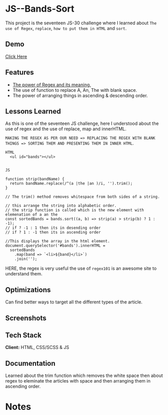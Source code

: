 # JS--Bands-Sort

This project is the seventeen JS-30 challenge where I learned about ```The use of Regex```, ```replace```, ```how to put them in HTML```  and ```sort```.


## Demo

[Click Here](https://skyz03.github.io/JS--CSS-Variables/)

## Features

- [The power of Regex and its meaning.](https://regex101.com/r/nVFnxR/1)
- The use of function to replace A, An, The with blank space.
- The power of arranging things in ascending & descending order.

## Lessons Learned

As this is one of the seventeen JS challenge, here I understood about the use of regex and the use of replace, map and innerHTML.

```MAKING THE REGEX AS PER OUR NEED => REPLACING THE REGEX WITH BLANK THINGS => SORTING THEM AND PRESENTING THEM IN INNER HTML```.

```
HTML 
  <ul id="bands"></ul>


JS

function strip(bandName) {
  return bandName.replace(/^(a |the |an )/i, '').trim();
}

// The trim() method removes whitespace from both sides of a string.

// this arrange the string into alphabetic order.
// the strip function is called which is the new element with elemenation of a an the
const sortedBands = bands.sort((a, b) => strip(a) > strip(b) ? 1 : -1);
// if ? -1 : 1 then its in desending order 
// if ? 1 : -1 then its in ascending order 

//This displays the array in the html element. 
document.querySelector('#bands').innerHTML =
  sortedBands
    .map(band => `<li>${band}</li>`)
    .join('');
```

HERE, the regex is very useful the use of ```regex101``` is an awesome site to understand them.

## Optimizations

Can find better ways to target all the different types of the article.

## Screenshots



## Tech Stack

**Client:** HTML, CSS/SCSS & JS

## Documentation

Learned about the trim function which removes the white space then about regex to eleminate the articles with space and then arranging them in ascending order.

# Notes 
